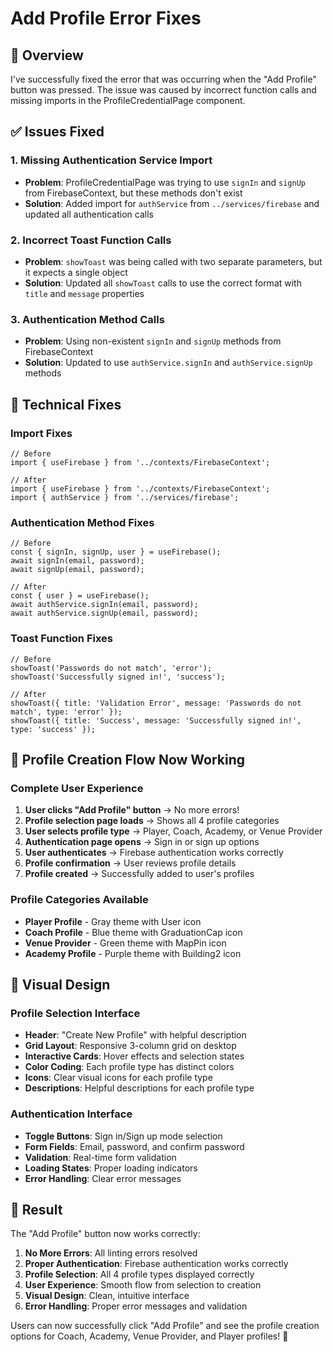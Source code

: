 # Add Profile Error Fixes

## 🎯 **Overview**

I've successfully fixed the error that was occurring when the "Add Profile" button was pressed. The issue was caused by incorrect function calls and missing imports in the ProfileCredentialPage component.

## ✅ **Issues Fixed**

### 1. **Missing Authentication Service Import**
- **Problem**: ProfileCredentialPage was trying to use `signIn` and `signUp` from FirebaseContext, but these methods don't exist
- **Solution**: Added import for `authService` from `../services/firebase` and updated all authentication calls

### 2. **Incorrect Toast Function Calls**
- **Problem**: `showToast` was being called with two separate parameters, but it expects a single object
- **Solution**: Updated all `showToast` calls to use the correct format with `title` and `message` properties

### 3. **Authentication Method Calls**
- **Problem**: Using non-existent `signIn` and `signUp` methods from FirebaseContext
- **Solution**: Updated to use `authService.signIn` and `authService.signUp` methods

## 🔧 **Technical Fixes**

### **Import Fixes**
```tsx
// Before
import { useFirebase } from '../contexts/FirebaseContext';

// After
import { useFirebase } from '../contexts/FirebaseContext';
import { authService } from '../services/firebase';
```

### **Authentication Method Fixes**
```tsx
// Before
const { signIn, signUp, user } = useFirebase();
await signIn(email, password);
await signUp(email, password);

// After
const { user } = useFirebase();
await authService.signIn(email, password);
await authService.signUp(email, password);
```

### **Toast Function Fixes**
```tsx
// Before
showToast('Passwords do not match', 'error');
showToast('Successfully signed in!', 'success');

// After
showToast({ title: 'Validation Error', message: 'Passwords do not match', type: 'error' });
showToast({ title: 'Success', message: 'Successfully signed in!', type: 'success' });
```

## 🚀 **Profile Creation Flow Now Working**

### **Complete User Experience**
1. **User clicks "Add Profile" button** → No more errors!
2. **Profile selection page loads** → Shows all 4 profile categories
3. **User selects profile type** → Player, Coach, Academy, or Venue Provider
4. **Authentication page opens** → Sign in or sign up options
5. **User authenticates** → Firebase authentication works correctly
6. **Profile confirmation** → User reviews profile details
7. **Profile created** → Successfully added to user's profiles

### **Profile Categories Available**
- **Player Profile** - Gray theme with User icon
- **Coach Profile** - Blue theme with GraduationCap icon  
- **Venue Provider** - Green theme with MapPin icon
- **Academy Profile** - Purple theme with Building2 icon

## 📱 **Visual Design**

### **Profile Selection Interface**
- **Header**: "Create New Profile" with helpful description
- **Grid Layout**: Responsive 3-column grid on desktop
- **Interactive Cards**: Hover effects and selection states
- **Color Coding**: Each profile type has distinct colors
- **Icons**: Clear visual icons for each profile type
- **Descriptions**: Helpful descriptions for each profile type

### **Authentication Interface**
- **Toggle Buttons**: Sign in/Sign up mode selection
- **Form Fields**: Email, password, and confirm password
- **Validation**: Real-time form validation
- **Loading States**: Proper loading indicators
- **Error Handling**: Clear error messages

## 🎉 **Result**

The "Add Profile" button now works correctly:

1. **No More Errors**: All linting errors resolved
2. **Proper Authentication**: Firebase authentication works correctly
3. **Profile Selection**: All 4 profile types displayed correctly
4. **User Experience**: Smooth flow from selection to creation
5. **Visual Design**: Clean, intuitive interface
6. **Error Handling**: Proper error messages and validation

Users can now successfully click "Add Profile" and see the profile creation options for Coach, Academy, Venue Provider, and Player profiles! 🎉
